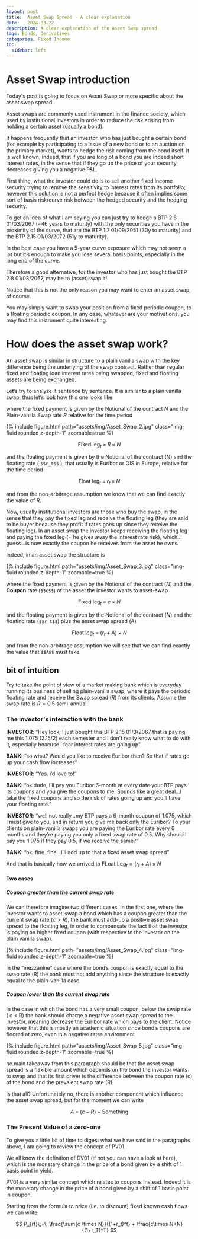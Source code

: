 ```yaml
---
layout: post
title:  Asset Swap Spread - A clear explanation
date:   2024-03-22 
description: A clear explanation of the Asset Swap spread
tags: Bonds, Derivatives
categories: Fixed Income
toc:
  sidebar: left
---
```


# Asset Swap introduction

Today's post is going to focus on Asset Swap or more specific about the asset swap spread.

Asset swaps are commonly used instrument in the finance society, which used by institutional investors in order to reduce the risk arising from holding a certain asset (usually a bond).

It happens frequently that an investor, who has just bought a certain bond (for example by participating to a issue of a new bond or to an auction on the primary market), wants to hedge the risk coming from the bond itself. It is well known, indeed, that if you are long of a bond you are indeed short interest rates, in the sense that if they go up the price of your security decreases giving you a negative P&L. 

First thing, what the investor could do is to sell another fixed income security trying to remove the sensitivity to interest rates from its portfolio; however this solution is not a perfect hedge because it often implies some sort of basis risk/curve risk between the hedged security and the hedging security.

To get an idea of what I am saying you can just try to hedge a BTP 2.8 01/03/2067 (=46 years to maturity) with the only securities you have in the proximity of the curve, that are the BTP 1.7 01/09/2051 (30y to maturity) and the BTP 2.15 01/03/2072 (51y to maturity). 

In the best case you have a 5-year curve exposure which may not seem a lot but it’s enough to make you lose several basis points, especially in the long end of the curve.

Therefore a good alternative, for the investor who has just bought the BTP 2.8 01/03/2067, may be to (asset)swap it!

Notice that this is not the only reason you may want to enter an asset swap, of course. 

You may simply want to swap your position from a fixed periodic coupon, to a floating periodic coupon. In any case, whatever are your motivations, you may find this instrument quite interesting.

# How does the asset swap work?

An asset swap is similar in structure to a plain vanilla swap with the key difference being the underlying of the swap contract. Rather than regular fixed and floating loan interest rates being swapped, fixed and floating assets are being exchanged.

Let’s try to analyze it sentence by sentence. It is similar to a plain vanilla swap, thus let’s look how this one looks like

where the fixed payment is given by the Notional of the contract $N$ and the Plain-vanilla Swap rate $R$ relative for the time period

<div class="col-sm mt-3 mt-md-0">
    {% include figure.html path="assets/img/Asset_Swap_2.jpg" class="img-fluid rounded z-depth-1" zoomable=true %}
</div>

$$
  \text{Fixed leg}_t\;=\; R \; \times \; N
$$

and the floating payment is given by the Notional of the contract (N) and the floating rate ( `$$r_t$$` ), that usually is Euribor or OIS in Europe, relative for the time period

$$
  \text{Float leg}_t\;=\; r_t \; \times \; N
$$

and from the non-arbitrage assumption we know that we can find exactly the value of $R$.

Now, usually institutional investors are those who buy the swap, in the sense that they pay the fixed leg and receive the floating leg (they are said to be buyer because they profit if rates goes up since they receive the floating leg).
In an asset swap the investor keeps receiving the floating leg and paying the fixed leg (= he gives away the interest rate risk), which…guess…is now exactly the coupon he receives from the asset he owns.

Indeed, in an asset swap the structure is


<div class="col-sm mt-3 mt-md-0">
    {% include figure.html path="assets/img/Asset_Swap_3.jpg" class="img-fluid rounded z-depth-1" zoomable=true %}
</div>

where the fixed payment is given by the Notional of the contract ($N$) and the **Coupon** rate (`$$c$$`) of the asset the investor wants to asset-swap

$$
  \text{Fixed leg}_t\;=\; c \; \times \; N
$$

and the floating payment is given by the Notional of the contract ($N$) and the floating rate (`$$r_t$$`) plus the asset swap spread ($A$)

$$
  \text{Float leg}_t\;=\; \left(r_t+A\right) \; \times \; N
$$

and from the non-arbitrage assumption we will see that we can find exactly the value that `$$A$$` must take.

## bit of intuition

Try to take the point of view of a market making bank which is everyday running its business of selling plain-vanilla swap, where it pays the periodic floating rate and receive the Swap spread ($R$) from its clients. Assume the swap rate is $R= 0.5$ semi-annual. 

### The investor's interaction with the bank


**INVESTOR**: “Hey look, I just bought this BTP 2.15 01/3/2067 that is paying me this 1.075 (2.15/2) each semester and I don’t really know what to do with it, especially beacuse I fear interest rates are going up”

**BANK**: “so what? Would you like to receive Euribor then? So that if rates go up your cash flow increases”

**INVESTOR**: “Yes. i’d love to!”

**BANK**: “ok dude, I’ll pay you Euribor 6-month at every date your BTP pays its coupons and you give the coupons to me. Sounds like a great deal…I take the fixed coupons and so the risk of rates going up and you’ll have your floating rate.”


**INVESTOR**: “well not really…my BTP pays a 6-month coupon of 1.075, which I must give to you, and in return you give me back only the Euribor? To your clients on plain-vanilla swaps you are paying the Euribor rate every 6 months and they’re paying you only a fixed swap rate of 0.5. Why should I pay you 1.075 if they pay 0.5, if we receive the same?”

**BANK**: “ok, fine..fine…I’ll add up to that a fixed asset swap spread”

And that is basically how we arrived to $\text{FLoat Leg}_t = \left(r_t + A\right) \times N$

#### Two cases

##### Coupon greater than the current swap rate

We can therefore imagine two different cases. In the first one, where the investor wants to asset-swap a bond which has a coupon greater than the current swap rate ($c > R$), the bank must add-up a positive asset swap spread to the floating leg, in order to compensate the fact that the investor is paying an higher fixed coupon (with respective to the investor on the plain vanilla swap).

<div class="col-sm mt-3 mt-md-0">
    {% include figure.html path="assets/img/Asset_Swap_4.jpg" class="img-fluid rounded z-depth-1" zoomable=true %}
</div>

In the “mezzanine” case where the bond’s coupon is exactly equal to the swap rate (R) the bank must not add anything since the structure is exactly equal to the plain-vanilla case.

##### Coupon lower than the current swap rate

In the case in which the bond has a very small coupon, below the swap rate ( c < R) the bank should charge a negative asset swap spread to the investor, meaning decrease the Euribor rate which pays to the client. Notice however that this is mostly an academic situation since bond’s coupons are floored at zero, even in a negative rates environment

<div class="col-sm mt-3 mt-md-0">
    {% include figure.html path="assets/img/Asset_Swap_5.jpg" class="img-fluid rounded z-depth-1" zoomable=true %}
</div>

he main takeaway from this paragraph should be that the asset swap spread is a flexible amount which depends on the bond the investor wants to swap and that its first driver is the difference between the coupon rate (c) of the bond and the prevalent swap rate (R).

Is that all? Unfortunately no, there is another component which influence the asset swap spread, but for the moment we can write

$$
  A\;=\; \left(c-R\right)+\text{Something} 
$$

### The Present Value of a zero-one

To give you a little bit of time to digest what we have said in the paragraphs above, I am going to review the concept of PV01.

We all know the definition of DV01 (if not you can have a look at here), which is the monetary change in the price of a bond given by a shift of 1 basis point in yield.

PV01 is a very similar concept which relates to coupons instead. Indeed it is the monetary change in the price of a bond given by a shift of 1 basis point in coupon.

Starting from the formula to price (i.e. to discount) fixed known cash flows we can write

$$
  P_{rf}\;=\; \frac{\sum{c \times N}}{(1+r_t)^t} + \frac{c\times N+N}{(1+r_T)^T}
$$















